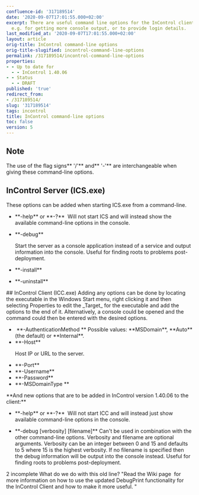 ```yaml
---
confluence-id: '317189514'
date: '2020-09-07T17:01:55.000+02:00'
excerpt: There are useful command line options for the InControl client and server,
  e.g. for getting more console output, or to provide login details.
last_modified_at: '2020-09-07T17:01:55.000+02:00'
layout: article
orig-title: InControl command-line options
orig-title-slugified: incontrol-command-line-options
permalink: /317189514/incontrol-command-line-options
properties:
- - Up to date for
  - - InControl 1.40.06
- - Status
  - - DRAFT
published: 'true'
redirect_from:
- /317189514/
slug: '317189514'
tags: incontrol
title: InControl command-line options
toc: false
version: 5
---
```


## Note
The use of the flag signs** '/'** and** '-'** are interchangeable when giving these command-line options.

## InControl Server (ICS.exe)
These options can be added when starting ICS.exe from a command-line.

<ul><li>**-help** or **-?** 
Will not start ICS and will instead show the available command-line options in the console.</li></ul><ul><li>**-debug** 

Start the server as a console application instead of a service and output information into the console. Useful for finding roots to problems post-deployment.

</li><li>**-install** 

</li></ul><ul><li>**-uninstall** 

</li></ul>## InControl Client (ICC.exe)
Adding any options can be done by locating the executable in the Windows Start menu, right clicking it and then selecting Properties to edit the _Target_ for the executable and add the options to the end of it. Alternatively, a console could be opened and the command could then be entered with the desired options.

<ul><li> **-AuthenticationMethod **
Possible values: **MSDomain**, **Auto** (the default) or **Internal**.</li><li>**-Host** 

Host IP or URL to the server.

</li><li>**-Port**

</li><li>**-Username**

</li><li>**-Password**</li><li>**-MSDomainType **

</li></ul>**And new options that are to be added in InControl version 1.40.06 to the client:**

<ul><li>**-help** or **-?** 
Will not start ICC and will instead just show available command-line options in the console.</li></ul><ul><li>**-debug [verbosity] [filename]**
Can't be used in combination with the other command-line options. Verbosity and filename are optional arguments.
Verbosity can be an integer between 0 and 15 and defaults to 5 where 15 is the highest verbosity. If no filename is specified then the debug information will be output into the console instead.
Useful for finding roots to problems post-deployment. 

</li></ul><ac:task-list>
<ac:task>
<ac:task-id>2</ac:task-id>
<ac:task-status>incomplete</ac:task-status>
<ac:task-body>What do we do with this old line? "Read the Wiki page <ac:link><ri:page ri:space-key="ICC" ri:content-title="DebugPrint (DP)"/></ac:link> for more information on how to use the updated DebugPrint functionality for the InControl Client and how to make it more useful. "</ac:task-body>
</ac:task>
</ac:task-list>